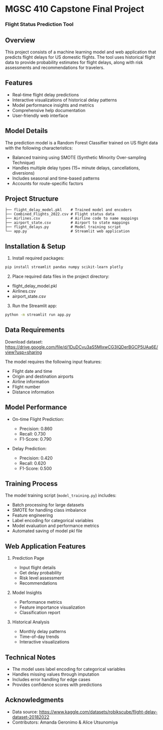 # MGSC 410 Capstone Final Project
### Flight Status Prediction Tool

## Overview
This project consists of a machine learning model and web application that predicts flight delays for US domestic flights. The tool uses historical flight data to provide probability estimates for flight delays, along with risk assessments and recommendations for travelers.

## Features
- Real-time flight delay predictions
- Interactive visualizations of historical delay patterns
- Model performance insights and metrics
- Comprehensive help documentation
- User-friendly web interface

## Model Details
The prediction model is a Random Forest Classifier trained on US flight data with the following characteristics:
- Balanced training using SMOTE (Synthetic Minority Over-sampling Technique)
- Handles multiple delay types (15+ minute delays, cancellations, diversions)
- Includes seasonal and time-based patterns
- Accounts for route-specific factors

## Project Structure
```
├── flight_delay_model.pkl    # Trained model and encoders
├── Combined_Flights_2022.csv # Flight status data
├── Airlines.csv              # Airline code to name mappings
├── airport_state.csv         # Airport to state mappings
├── flight_delays.py          # Model training script
└── app.py                    # Streamlit web application
```

## Installation & Setup
1. Install required packages:
```bash
pip install streamlit pandas numpy scikit-learn plotly
```

2. Place required data files in the project directory:
- flight_delay_model.pkl
- Airlines.csv
- airport_state.csv

3. Run the Streamlit app:
```bash
python -m streamlit run app.py
```

## Data Requirements
Download dataset:  https://drive.google.com/file/d/1DuDCvu3aS5MIxwCG3IQDerBGCP5UAa6E/view?usp=sharing 

The model requires the following input features:
- Flight date and time
- Origin and destination airports
- Airline information
- Flight number
- Distance information

## Model Performance
- On-time Flight Prediction:
  - Precision: 0.860
  - Recall: 0.730
  - F1-Score: 0.790

- Delay Prediction:
  - Precision: 0.420
  - Recall: 0.620
  - F1-Score: 0.500

## Training Process
The model training script (`model_training.py`) includes:
- Batch processing for large datasets
- SMOTE for handling class imbalance
- Feature engineering
- Label encoding for categorical variables
- Model evaluation and performance metrics
- Automated saving of model pkl file

## Web Application Features
1. Prediction Page
   - Input flight details
   - Get delay probability
   - Risk level assessment
   - Recommendations

2. Model Insights
   - Performance metrics
   - Feature importance visualization
   - Classification report

3. Historical Analysis
   - Monthly delay patterns
   - Time-of-day trends
   - Interactive visualizations

## Technical Notes
- The model uses label encoding for categorical variables
- Handles missing values through imputation
- Includes error handling for edge cases
- Provides confidence scores with predictions

## Acknowledgments
- Data source: https://www.kaggle.com/datasets/robikscube/flight-delay-dataset-20182022
- Contributors: Amanda Geronimo & Alice Utsunomiya
